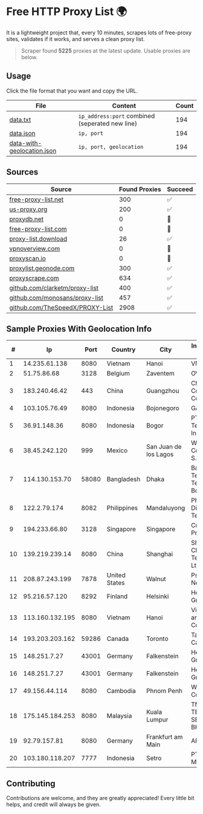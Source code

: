 
# Free HTTP Proxy List 🌍

It is a lightweight project that, every 10 minutes, scrapes lots of free-proxy sites, validates if it works, and serves a clean proxy list.


> Scraper found **5225** proxies at the latest update. Usable proxies are below.

## Usage

Click the file format that you want and copy the URL.


|File|Content|Count|
|----|-------|-----|
|[data.txt](https://raw.githubusercontent.com/themiralay/Proxy-List-World/master/data.txt)|`ip_address:port` combined (seperated new line)|194|
|[data.json](https://raw.githubusercontent.com/themiralay/Proxy-List-World/master/data.json)|`ip, port`|194|
|[data-with-geolocation.json](https://raw.githubusercontent.com/themiralay/Proxy-List-World/master/data-with-geolocation.json)|`ip, port, geolocation`|194|

## Sources

|Source|Found Proxies|Succeed|
|------|-------------|-------|
|[free-proxy-list.net](https://free-proxy-list.net)|300|✅|
|[us-proxy.org](https://www.us-proxy.org)|200|✅|
|[proxydb.net](http://proxydb.net)|0|🚫|
|[free-proxy-list.com](https://free-proxy-list.com/?page=&port=&type%5B%5D=http&type%5B%5D=https&up_time=0&search=Search)|0|🚫|
|[proxy-list.download](https://www.proxy-list.download/HTTP)|26|✅|
|[vpnoverview.com](https://vpnoverview.com/privacy/anonymous-browsing/free-proxy-servers)|0|🚫|
|[proxyscan.io](https://www.proxyscan.io)|0|🚫|
|[proxylist.geonode.com](https://proxylist.geonode.com/api/proxy-list?limit=300&page=1&sort_by=lastChecked&sort_type=desc&protocols=http,https)|300|✅|
|[proxyscrape.com](https://api.proxyscrape.com/v2/?request=displayproxies&protocol=http&timeout=10000&country=all&ssl=all&anonymity=all)|634|✅|
|[github.com/clarketm/proxy-list](https://raw.githubusercontent.com/clarketm/proxy-list/master/proxy-list-raw.txt)|400|✅|
|[github.com/monosans/proxy-list](https://raw.githubusercontent.com/monosans/proxy-list/main/proxies/http.txt)|457|✅|
|[github.com/TheSpeedX/PROXY-List](https://raw.githubusercontent.com/TheSpeedX/PROXY-List/master/http.txt)|2908|✅|


## Sample Proxies With Geolocation Info

|#|Ip|Port|Country|City|Internet Service Provider|
|-|--|----|-------|----|-------------------------|
|1|14.235.61.138|8080|Vietnam|Hanoi|VNPT|
|2|51.75.86.68|3128|Belgium|Zaventem|OVH SAS|
|3|183.240.46.42|443|China|Guangzhou|China Mobile Communications Corporation|
|4|103.105.76.49|8080|Indonesia|Bojonegoro|GARUDA|
|5|36.91.148.36|8080|Indonesia|Bogor|PT. Telekomunikasi Indonesia|
|6|38.45.242.120|999|Mexico|San Juan de los Lagos|Wifimax Connection S.a.s De C.V|
|7|114.130.153.70|58080|Bangladesh|Dhaka|Bangladesh Telegraph & Telephone Board|
|8|122.2.79.174|8082|Philippines|Mandaluyong|Philippine Long Distance Telephone Co.|
|9|194.233.66.80|3128|Singapore|Singapore|Contabo Asia Private Limited|
|10|139.219.239.14|8080|China|Shanghai|Shanghai Blue Cloud Technology Co., Ltd|
|11|208.87.243.199|7878|United States|Walnut|Psychz Networks|
|12|95.216.57.120|8292|Finland|Helsinki|Hetzner Online GmbH|
|13|113.160.132.195|8080|Vietnam|Hanoi|VietNam Post and Telecom Corporation|
|14|193.203.203.162|59286|Canada|Toronto|Tangram Canada Inc.|
|15|148.251.7.27|43001|Germany|Falkenstein|Hetzner Online GmbH|
|16|148.251.7.27|43001|Germany|Falkenstein|Hetzner Online GmbH|
|17|49.156.44.114|8080|Cambodia|Phnom Penh|WiCAM Corporation Ltd|
|18|175.145.184.253|8080|Malaysia|Kuala Lumpur|TM TECHNOLOGY SERVICES SDN BHD|
|19|92.79.157.81|8080|Germany|Frankfurt am Main|ARCOR-IP|
|20|103.180.118.207|7777|Indonesia|Setro|PT Persada Data Multimedia|



## Contributing

Contributions are welcome, and they are greatly appreciated! Every
little bit helps, and credit will always be given.

